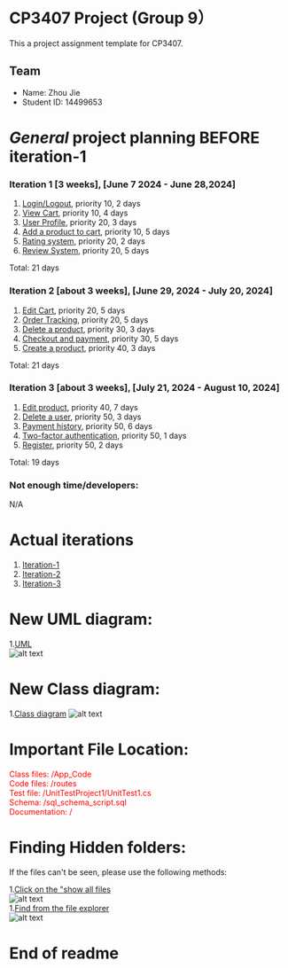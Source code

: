 ﻿ 
# CP3407 Project (Group 9） 

This a project assignment template for CP3407. 
 

## Team

* Name: Zhou Jie
* Student ID: 14499653
 

# *General* project planning BEFORE iteration-1 


### Iteration 1 [3 weeks], [June 7 2024 - June 28,2024]

1. [Login/Logout](./user_stories/user_story_01_Login_Logout.md), priority 10, 2 days
2. [View Cart](./user_stories/user_story_08_View_Cart.md), priority 10, 4 days
3. [User Profile](./user_stories/user_story_06_User_Profile.md), priority 20, 3 days
4. [Add a product to cart](./user_stories/user_story_07_Add_Product_To_Cart.md), priority 10, 5 days
5. [Rating system](./user_stories/user_story_13_Rating_System.md), priority 20, 2 days
6. [Review System](./user_stories/user_story_14_Review_System.md), priority 20, 5 days

Total: 21 days


### Iteration 2 [about 3 weeks], [June 29, 2024 - July 20, 2024]
1. [Edit Cart](./user_stories/user_story_09_Edit_Cart.md), priority 20, 5 days
2. [Order Tracking](./user_stories/user_story_11_Order_Tracking.md), priority 20, 5 days
3. [Delete a product](./user_stories/user_story_04_Delete_Product.md), priority 30, 3 days
4. [Checkout and payment](./user_stories/user_story_10_Checkout_Payment.md), priority 30, 5 days
5. [Create a product](./user_stories/user_story_02_Create_Product.md), priority 40, 3 days



Total: 21 days

### Iteration 3 [about 3 weeks], [July 21, 2024 - August 10, 2024]
1. [Edit product](./user_stories/user_story_03_Edit_Product.md), priority 40, 7 days
2. [Delete a user](./user_stories/user_story_12_Delete_User.md), priority 50, 3 days
3. [Payment history](./user_stories/user_story_05_Payment_History.md), priority 50, 6 days
4. [Two-factor authentication](./user_stories/user_story_16_TwoFactor.md), priority 50, 1 days
5. [Register](./user_stories/user_story_17_Register.md), priority 50, 2 days


Total: 19 days

### Not enough time/developers: 
N/A

# Actual iterations
1. [Iteration-1](./iteration_1.md)
2. [Iteration-2](./iteration_2.md)
2. [Iteration-3](./iteration_3.md)

# New UML diagram:
1.[UML](user_stories/pictures/new_UML1.png)<br/>
![alt text](user_stories/pictures/new_UML1.png)

# New Class diagram:
1.[Class diagram](user_stories/pictures/new_Class_Diagram.png)
![alt text](user_stories/pictures/new_Class_Diagram.png)

# Important File Location:
<span style="color: red">  </span>

<span style="color: red"> Class files: /App_Code</span><br/>
<span style="color: red">Code files: /routes</span><br/>
<span style="color: red">Test file: /UnitTestProject1/UnitTest1.cs</span> <br/>
<span style="color: red">Schema: /sql_schema_script.sql</span> <br/>
<span style="color: red">Documentation: /</span>
# Finding Hidden folders:
If the files can't be seen, please use the following methods:

 
1.[Click on the "show all files](user_stories/pictures/find_all_files1.png)<br/>
![alt text](user_stories/pictures/find_all_files1.png)<br/>
1.[Find from the file explorer ](user_stories/pictures/find_all_files2.png)<br/>
![alt text](user_stories/pictures/find_all_files2.png)<br/>

# End of readme
